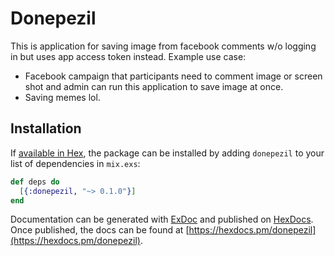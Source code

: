# Donepezil

This is application for saving image from facebook comments w/o logging in but uses app access token instead.
Example use case:
- Facebook campaign that participants need to comment image or screen shot and admin can run this application to save image at once.
- Saving memes lol.

## Installation

If [available in Hex](https://hex.pm/docs/publish), the package can be installed
by adding `donepezil` to your list of dependencies in `mix.exs`:

```elixir
def deps do
  [{:donepezil, "~> 0.1.0"}]
end
```

Documentation can be generated with [ExDoc](https://github.com/elixir-lang/ex_doc)
and published on [HexDocs](https://hexdocs.pm). Once published, the docs can
be found at [https://hexdocs.pm/donepezil](https://hexdocs.pm/donepezil).

